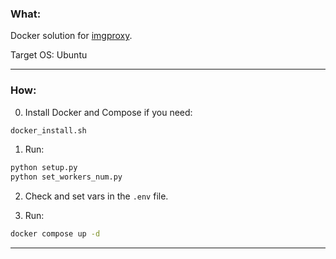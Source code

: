 ### What:
Docker solution for [imgproxy](https://github.com/imgproxy/imgproxy).

Target OS: Ubuntu

---
### How:
0. Install Docker and Compose if you need:
```sh
docker_install.sh
```

1. Run:
```sh
python setup.py
python set_workers_num.py
```
2. Check and set vars in the `.env` file.

3. Run:
```sh
docker compose up -d
```

---
